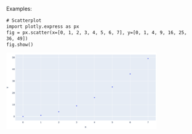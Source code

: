 
Examples:

```python3
# Scatterplot
import plotly.express as px
fig = px.scatter(x=[0, 1, 2, 3, 4, 5, 6, 7], y=[0, 1, 4, 9, 16, 25, 36, 49])
fig.show()
```

<img src="./images/plotly_scatterplot.png" width="400px">
